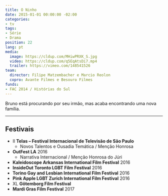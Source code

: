 ```yaml
---
title: O Ninho
date: 2015-01-01 00:00:00 -02:00
categories:
- tv
tags:
- Série
- Drama
position: 22
lang: pt
media:
  image: https://cldup.com/MHiwPRXK_S.jpg
  video: https://cldup.com/q5EqAtsDi7.mp4
  trailer: https://vimeo.com/148541526
team:
  director: Filipe Matzembacher e Marcio Reolon
  copro: Avante Filmes e Besouro Filmes
funds:
- FAC 2014 / Histórias do Sul
---
```


Bruno está procurando por seu irmão, mas acaba encontrando uma nova família.

---

## Festivais

* II **Telas – Festival Internacional de Televisão de São Paulo**
  * Novos Talentos e Ousadia Temática / Menção Honrosa
* **OutFest LA** 2016
  * Narrativa Internacional / Menção Honrosa do Júri
* **Kaleidoscope Arkansas International Film Festival** 2016
* **InsideOut Toronto LGBT Film Festival** 2016
* **Torino Gay and Lesbian International Film Festival** 2016
* **Pink Apple LGBT Zurich International Film Festival** 2016
* XL **Götemborg Film Festival**
* **Mardi Gras Film Festival** 2017
